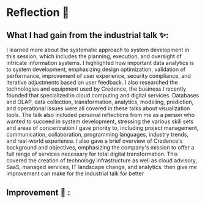 # Reflection 📝
## What I had gain from the industrial talk  ✨:
I learned more about the systematic approach to system development in this session, which includes the planning, execution, and oversight of intricate information systems. I highlighted how important data analytics is to system development, emphasizing design optimization, validation of performance, improvement of user experience, security compliance, and iterative adjustments based on user feedback. I also researched the technologies and equipment used by Credence, the business I recently founded that specialized in cloud computing and digital services. Databases and OLAP, data collection, transformation, analytics, modeling, prediction, and operational issues were all covered in these talks about visualization tools.
The talk also included personal reflections from me as a person who wanted to succeed in system development, stressing the various skill sets and areas of concentration I gave priority to, including project management, communication, collaboration, programming languages, industry trends, and real-world experience. I also gave a brief overview of Credence's background and objectives, emphasizing the company's mission to offer a full range of services necessary for total digital transformation. This covered the creation of technology infrastructure as well as cloud advisory, SaaS, managed services, IT landscape change, and analytics. then give me improvement can make for the industrial talk for better

## Improvement 💪 : 
